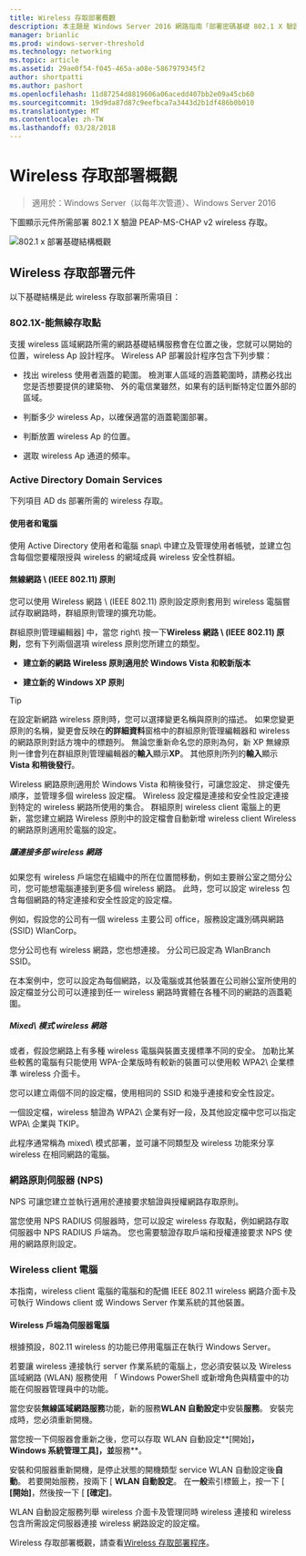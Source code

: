 ```yaml
---
title: Wireless 存取部署概觀
description: 本主題是 Windows Server 2016 網路指南「部署密碼基礎 802.1 X 驗證無線存取」的一部分
manager: brianlic
ms.prod: windows-server-threshold
ms.technology: networking
ms.topic: article
ms.assetid: 29ae0f54-f045-465a-a08e-5867979345f2
author: shortpatti
ms.author: pashort
ms.openlocfilehash: 11d87254d8819606a06acedd407bb2e09a45cb60
ms.sourcegitcommit: 19d9da87d87c9eefbca7a3443d2b1df486b0b010
ms.translationtype: MT
ms.contentlocale: zh-TW
ms.lasthandoff: 03/28/2018
---
```

# <a name="wireless-access-deployment-overview"></a>Wireless 存取部署概觀

>適用於：Windows Server（以每年次管道）、Windows Server 2016

下圖顯示元件所需部署 802.1 X 驗證 PEAP\-MS\-CHAP v2 wireless 存取。  

![802.1 x 部署基礎結構概觀](../../../media/8021X-Deploy-Overview/8021X-Deploy-Overview.jpg)

## <a name="wireless-access-deployment-components"></a>Wireless 存取部署元件
以下基礎結構是此 wireless 存取部署所需項目：

### <a name="8021x-capable-wireless-access-points"></a>802.1X\-能無線存取點
支援 wireless 區域網路所需的網路基礎結構服務會在位置之後，您就可以開始的位置，wireless Ap 設計程序。 Wireless AP 部署設計程序包含下列步驟：

- 找出 wireless 使用者涵蓋的範圍。 檢測軍人區域的涵蓋範圍時，請務必找出您是否想要提供的建築物、 外的電信業雖然，如果有的話判斷特定位置外部的區域。

- 判斷多少 wireless Ap，以確保適當的涵蓋範圍部署。

- 判斷放置 wireless Ap 的位置。

- 選取 wireless Ap 通道的頻率。

### <a name="active-directory-domain-services"></a>Active Directory Domain Services
下列項目 AD ds 部署所需的 wireless 存取。

#### <a name="users-and-computers"></a>使用者和電腦

使用 Active Directory 使用者和電腦 snap\ 中建立及管理使用者帳號，並建立包含每個您要權限授與 wireless 的網域成員 wireless 安全性群組。

#### <a name="wireless-network-ieee-80211-policies"></a>無線網路 \ (IEEE 802.11\) 原則

您可以使用 Wireless 網路 \ (IEEE 802.11\) 原則設定原則套用到 wireless 電腦嘗試存取網路時，群組原則管理的擴充功能。

群組原則管理編輯器] 中，當您 right\ 按一下**Wireless 網路 \ (IEEE 802.11\) 原則**，您有下列兩個選項 wireless 原則您所建立的類型。

- **建立新的網路 Wireless 原則適用於 Windows Vista 和較新版本**

- **建立新的 Windows XP 原則**

>[!TIP]
>在設定新網路 wireless 原則時，您可以選擇變更名稱與原則的描述。 如果您變更原則的名稱，變更會反映在**的詳細資料**窗格中的群組原則管理編輯器和 wireless 的網路原則對話方塊中的標題列。 無論您重新命名您的原則為何，新 XP 無線原則一律會列在群組原則管理編輯器的**輸入**顯示**XP**。 其他原則所列的**輸入**顯示**Vista 和稍後發行**。  

Wireless 網路原則適用於 Windows Vista 和稍後發行，可讓您設定、 排定優先順序，並管理多個 wireless 設定檔。 Wireless 設定檔是連接和安全性設定連接到特定的 wireless 網路所使用的集合。 群組原則 wireless client 電腦上的更新，當您建立網路 Wireless 原則中的設定檔會自動新增 wireless client Wireless 的網路原則適用於電腦的設定。

##### <a name="allowing-connections-to-multiple-wireless-networks"></a>讓連接多部 wireless 網路

如果您有 wireless 戶端您在組織中的所在位置間移動，例如主要辦公室之間分公司，您可能想電腦連接到更多個 wireless 網路。 此時，您可以設定 wireless 包含每個網路的特定連接和安全性設定的設定檔。

例如，假設您的公司有一個 wireless 主要公司 office，服務設定識別碼與網路 \(SSID\) WlanCorp。

您分公司也有 wireless 網路，您也想連接。 分公司已設定為 WlanBranch SSID。

在本案例中，您可以設定為每個網路，以及電腦或其他裝置在公司辦公室所使用的設定檔並分公司可以連接到任一 wireless 網路時實體在各種不同的網路的涵蓋範圍。

##### <a name="mixed-mode-wireless-networks"></a>Mixed\ 模式 wireless 網路

或者，假設您網路上有多種 wireless 電腦與裝置支援標準不同的安全。 加勒比某些較舊的電腦有只能使用 WPA\-企業版時有較新的裝置可以使用較 WPA2\ 企業標準 wireless 介面卡。

您可以建立兩個不同的設定檔，使用相同的 SSID 和幾乎連接和安全性設定。

一個設定檔，wireless 驗證為 WPA2\ 企業有好一段，及其他設定檔中您可以指定 WPA\ 企業與 TKIP。

此程序通常稱為 mixed\ 模式部署，並可讓不同類型及 wireless 功能來分享 wireless 在相同網路的電腦。

### <a name="network-policy-server-nps"></a>網路原則伺服器 \(NPS\)
NPS 可讓您建立並執行適用於連接要求驗證與授權網路存取原則。

當您使用 NPS RADIUS 伺服器時，您可以設定 wireless 存取點，例如網路存取伺服器中 NPS RADIUS 戶端為。 您也需要驗證存取戶端和授權連接要求 NPS 使用的網路原則設定。  

### <a name="wireless-client-computers"></a>Wireless client 電腦
本指南，wireless client 電腦的電腦和的配備 IEEE 802.11 wireless 網路介面卡及可執行 Windows client 或 Windows Server 作業系統的其他裝置。

#### <a name="server-computers-as-wireless-clients"></a>Wireless 戶端為伺服器電腦

根據預設，802.11 wireless 的功能已停用電腦正在執行 Windows Server。

若要讓 wireless 連接執行 server 作業系統的電腦上，您必須安裝以及 Wireless 區域網路 \(WLAN\) 服務使用 「 Windows PowerShell 或新增角色與精靈中的功能在伺服器管理員中的功能。

當您安裝**無線區域網路服務**功能，新的服務**WLAN 自動設定**中安裝**服務**。 安裝完成時，您必須重新開機。

當您按一下伺服器會重新之後，您可以存取 WLAN 自動設定**[開始]**， **Windows 系統管理工具]**，並**服務**。

安裝和伺服器重新開機，是停止狀態的開機類型 service WLAN 自動設定後**自動**。 若要開始服務，按兩下 [ **WLAN 自動設定**。 在**一般**索引標籤上，按一下 [ **[開始]**，然後按一下 [ **[確定]**。

WLAN 自動設定服務列舉 wireless 介面卡及管理同時 wireless 連接和 wireless 包含所需設定伺服器連接 wireless 網路設定的設定檔。

Wireless 存取部署概觀，請查看[Wireless 存取部署程序](c-wireless-access-deploy-process.md)。
